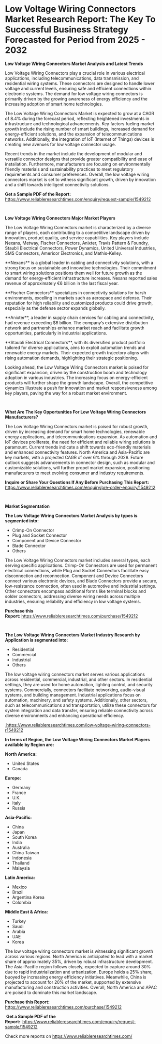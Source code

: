 <p><h1>Low Voltage Wiring Connectors Market Research Report: The Key To Successful Business Strategy Forecasted for Period from 2025 - 2032</h1></p><p><strong>Low Voltage Wiring Connectors Market Analysis and Latest Trends</strong></p>
<p><p>Low Voltage Wiring Connectors play a crucial role in various electrical applications, including telecommunications, data transmission, and residential wiring systems. These connectors are designed to handle lower voltage and current levels, ensuring safe and efficient connections within electronic systems. The demand for low voltage wiring connectors is primarily driven by the growing awareness of energy efficiency and the increasing adoption of smart home technologies.</p><p>The Low Voltage Wiring Connectors Market is expected to grow at a CAGR of 8.4% during the forecast period, reflecting heightened investments in infrastructure and technological advancements. Key factors fueling market growth include the rising number of smart buildings, increased demand for energy-efficient solutions, and the expansion of telecommunications networks. Additionally, the integration of IoT (Internet of Things) devices is creating new avenues for low voltage connector usage.</p><p>Recent trends in the market include the development of modular and versatile connector designs that provide greater compatibility and ease of installation. Furthermore, manufacturers are focusing on environmentally friendly materials and sustainability practices to meet regulatory requirements and consumer preferences. Overall, the low voltage wiring connectors market is set to witness significant growth, driven by innovation and a shift towards intelligent connectivity solutions.</p></p>
<p><strong>Get a Sample PDF of the Report:&nbsp;</strong> <a href="https://www.reliableresearchtimes.com/enquiry/request-sample/1549212?utm_campaign=2931&utm_medium=2&utm_source=Github&utm_content=ia&utm_term=06042025&utm_id=low-voltage-wiring-connectors">https://www.reliableresearchtimes.com/enquiry/request-sample/1549212</a></p>
<p>&nbsp;</p>
<p><strong>Low Voltage Wiring Connectors Major Market Players</strong></p>
<p><p>The Low Voltage Wiring Connectors market is characterized by a diverse range of players, each contributing to a competitive landscape driven by innovation, product quality, and service capabilities. Key players include Nexans, Metway, Fischer Connectors, Anixter, Travis Pattern & Foundry, Staubli Electrical Connectors, Power Dynamics, United Universal Industries, SMS Connectors, Americor Electronics, and Mathis-Kelley.</p><p>**Nexans** is a global leader in cabling and connectivity solutions, with a strong focus on sustainable and innovative technologies. Their commitment to smart wiring solutions positions them well for future growth as the demand for energy-efficient infrastructure increases. Nexans reported sales revenue of approximately €6 billion in the last fiscal year.</p><p>**Fischer Connectors** specializes in connectivity solutions for harsh environments, excelling in markets such as aerospace and defense. Their reputation for high reliability and customized products could drive growth, especially as the defense sector expands globally.</p><p>**Anixter**, a leader in supply chain services for cabling and connectivity, had revenue exceeding $8 billion. The company’s extensive distribution network and partnerships enhance market reach and facilitate growth opportunities, particularly in industrial applications.</p><p>**Staubli Electrical Connectors**, with its diversified product portfolio tailored for diverse applications, aims to exploit automation trends and renewable energy markets. Their expected growth trajectory aligns with rising automation demands, highlighting their strategic positioning.</p><p>Looking ahead, the Low Voltage Wiring Connectors market is poised for significant expansion, driven by the construction boom and technology adoption in various industries. The increasing focus on energy-efficient products will further shape the growth landscape. Overall, the competitive dynamics illustrate a push for innovation and market responsiveness among key players, paving the way for a robust market environment.</p></p>
<p>&nbsp;</p>
<p><strong>What Are The Key Opportunities For Low Voltage Wiring Connectors Manufacturers?</strong></p>
<p><p>The Low Voltage Wiring Connectors market is poised for robust growth, driven by increasing demand for smart home technologies, renewable energy applications, and telecommunications expansion. As automation and IoT devices proliferate, the need for efficient and reliable wiring solutions is paramount. Current trends indicate a shift towards eco-friendly materials and enhanced connectivity features. North America and Asia-Pacific are key markets, with a projected CAGR of over 6% through 2028. Future outlook suggests advancements in connector design, such as modular and customizable solutions, will further propel market expansion, positioning manufacturers to meet evolving consumer and industry requirements.</p></p>
<p><strong>Inquire or Share Your Questions If Any Before Purchasing This Report:</strong> <a href="https://www.reliableresearchtimes.com/enquiry/pre-order-enquiry/1549212?utm_campaign=2931&utm_medium=2&utm_source=Github&utm_content=ia&utm_term=06042025&utm_id=low-voltage-wiring-connectors">https://www.reliableresearchtimes.com/enquiry/pre-order-enquiry/1549212</a></p>
<p>&nbsp;</p>
<p><strong>Market Segmentation</strong></p>
<p><strong>The Low Voltage Wiring Connectors Market Analysis by types is segmented into:</strong></p>
<p><ul><li>Crimp-On Connector</li><li>Plug and Socket Connector</li><li>Component and Device Connector</li><li>Blade Connector</li><li>Others</li></ul></p>
<p><p>The Low Voltage Wiring Connectors market includes several types, each serving specific applications. Crimp-On Connectors are used for permanent electrical connections, while Plug and Socket Connectors facilitate easy disconnection and reconnection. Component and Device Connectors connect various electronic devices, and Blade Connectors provide a secure, low-resistance connection, often used in automotive and industrial settings. Other connectors encompass additional forms like terminal blocks and solder connectors, addressing diverse wiring needs across multiple industries, ensuring reliability and efficiency in low voltage systems.</p></p>
<p><strong>Purchase this Report:&nbsp;</strong><a href="https://www.reliableresearchtimes.com/purchase/1549212?utm_campaign=2931&utm_medium=2&utm_source=Github&utm_content=ia&utm_term=06042025&utm_id=low-voltage-wiring-connectors">https://www.reliableresearchtimes.com/purchase/1549212</a></p>
<p>&nbsp;</p>
<p><strong>The Low Voltage Wiring Connectors Market Industry Research by Application is segmented into:</strong></p>
<p><ul><li>Residential</li><li>Commercial</li><li>Industrial</li><li>Others</li></ul></p>
<p><p>The low voltage wiring connectors market serves various applications across residential, commercial, industrial, and other sectors. In residential settings, they are used for home automation, lighting control, and security systems. Commercially, connectors facilitate networking, audio-visual systems, and building management. Industrial applications focus on automation, machinery, and safety systems. Additionally, other sectors, such as telecommunications and transportation, utilize these connectors for system integration and data transfer, ensuring reliable connectivity across diverse environments and enhancing operational efficiency.</p></p>
<p><a href="https://www.reliableresearchtimes.com/low-voltage-wiring-connectors-r1549212?utm_campaign=2931&utm_medium=2&utm_source=Github&utm_content=ia&utm_term=06042025&utm_id=low-voltage-wiring-connectors">&nbsp;https://www.reliableresearchtimes.com/low-voltage-wiring-connectors-r1549212</a></p>
<p><strong>In terms of Region, the Low Voltage Wiring Connectors Market Players available by Region are:</strong></p>
<p>
    <p> <strong> North America: </strong>
        <ul>
            <li>United States</li>
            <li>Canada</li>
        </ul>
        </p> 
    <p> <strong> Europe: </strong>
        <ul>
            <li>Germany</li>
            <li>France</li>
            <li>U.K.</li>
            <li>Italy</li>
            <li>Russia</li>
        </ul>
        </p> 
    <p> <strong> Asia-Pacific: </strong>
        <ul>
            <li>China</li>
            <li>Japan</li>
            <li>South Korea</li>
            <li>India</li>
            <li>Australia</li>
            <li>China Taiwan</li>
            <li>Indonesia</li>
            <li>Thailand</li>
            <li>Malaysia</li>
        </ul>
        </p> 
    <p> <strong> Latin America: </strong>
        <ul>
            <li>Mexico</li>
            <li>Brazil</li>
            <li>Argentina Korea</li>
            <li>Colombia</li>
        </ul>
        </p> 
    <p> <strong> Middle East & Africa: </strong>
        <ul>
            <li>Turkey</li>
            <li>Saudi</li>
            <li>Arabia</li>
            <li>UAE</li>
            <li>Korea</li>
        </ul>
    </p>
    </p>
<p><p>The low voltage wiring connectors market is witnessing significant growth across various regions. North America is anticipated to lead with a market share of approximately 35%, driven by robust infrastructure development. The Asia-Pacific region follows closely, expected to capture around 30% due to rapid industrialization and urbanization. Europe holds a 25% share, buoyed by increasing energy efficiency initiatives. Meanwhile, China is projected to account for 20% of the market, supported by extensive manufacturing and construction activities. Overall, North America and APAC are poised to dominate this market landscape.</p></p>
<p><strong>Purchase this Report: </strong><a href="https://www.reliableresearchtimes.com/purchase/1549212?utm_campaign=2931&utm_medium=2&utm_source=Github&utm_content=ia&utm_term=06042025&utm_id=low-voltage-wiring-connectors">https://www.reliableresearchtimes.com/purchase/1549212</a></p>
<p>&nbsp;<strong>Get a Sample PDF of the Report:&nbsp;&nbsp;</strong><a href="https://www.reliableresearchtimes.com/enquiry/request-sample/1549212?utm_campaign=2931&utm_medium=2&utm_source=Github&utm_content=ia&utm_term=06042025&utm_id=low-voltage-wiring-connectors">https://www.reliableresearchtimes.com/enquiry/request-sample/1549212</a></p>
<p><strong></strong></p>
<p>Check more reports on <a href="https://www.reliableresearchtimes.com/?utm_campaign=2931&utm_medium=2&utm_source=Github&utm_content=ia&utm_term=06042025&utm_id=low-voltage-wiring-connectors">https://www.reliableresearchtimes.com/</a></p>